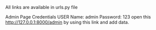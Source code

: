 All links are available in urls.py file 

Admin Page Credentials
USER Name: admin
Password: 123
open this http://127.0.0.1:8000/admin by using this link and add data. 
